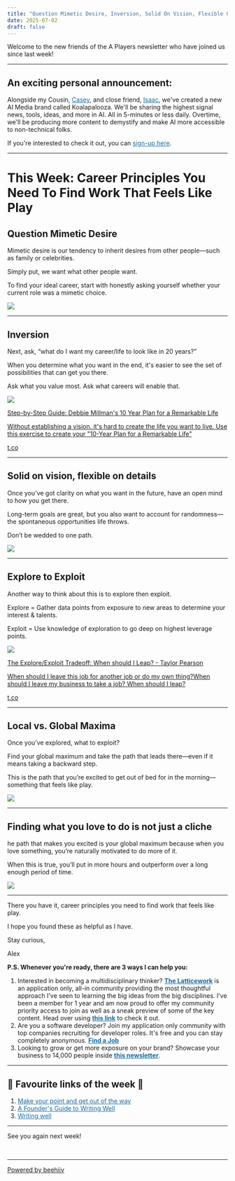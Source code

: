 ```yaml
---
title: "Question Mimetic Desire, Inversion, Solid On Vision, Flexible On Details & More"
date: 2025-07-02
draft: false
---
```


<div class='beehiiv'><div class='beehiiv__body'><p class='paragraph' style='text-align: left;'>Welcome to the new friends of the A Players newsletter who have joined us since last week!</p><hr class='content_break'><h2 class="header" style="text-align: left;"><b>An exciting personal announcement:</b></h2><p class='paragraph' style='text-align: left;'>Alongside my Cousin, <a href="https://www.linkedin.com/in/casey-clifton-22b9b9147/" style="color:#1a699e;text-decoration:underline;text-decoration-color:#1a699e;" target="_blank">Casey</a>, and close friend,&nbsp;<a href="https://www.linkedin.com/in/isaac-ronald-ward/" style="color:#1a699e;text-decoration:underline;text-decoration-color:#1a699e;" target="_blank">Isaac</a>, we've created a new AI Media brand called Koalapalooza. We'll be sharing&nbsp;the highest signal news, tools, ideas, and more in AI. All in 5-minutes or less daily. Overtime, we'll be producing more content to demystify and make AI more accessible to non-technical folks.&nbsp;</p><p class='paragraph' style='text-align: left;'>If you're interested to check it out, you can <a href="https://magic.beehiiv.com/v1/49b1eda1-d79a-4823-ad2d-616e8870c35b?email=&amp;_gl=1*13t0b38*_ga*MTYwMDY3MDE1LjE2NjgzNTU4MTc.*_ga_E6Y4WLQ2EC*MTY3OTAyNDIzNi4xNjkuMS4xNjc5MDI1NTAzLjQ4LjAuMA.." style="color:#1a699e;text-decoration:underline;text-decoration-color:#1a699e;" target="_blank">sign-up here</a>.&nbsp;</p><hr class='content_break'><h1 class="header" style="text-align: left;">This Week: Career Principles You Need To Find Work That Feels Like Play</h1><h2 class="header" style="text-align: left;">Question Mimetic Desire</h2><p class='paragraph' style='text-align: left;'>Mimetic desire is our tendency to inherit desires from other people—such as family or celebrities.</p><p class='paragraph' style='text-align: left;'>Simply put, we want what other people want.</p><p class='paragraph' style='text-align: left;'>To find your ideal career, start with honestly asking yourself whether your current role was a mimetic choice.</p><div class='image'><img class="image__image" src="https://uploads-ssl.webflow.com/63fd511e232de229bfe66c52/6415bdeb999df683c0e0c28c_image.jpeg"/></div><hr class='content_break'><h2 class="header" style="text-align: left;">Inversion</h2><p class='paragraph' style='text-align: left;'>Next, ask, “what do I want my career/life to look like in 20 years?”</p><p class='paragraph' style='text-align: left;'>When you determine what you want in the end, it's easier to see the set of possibilities that can get you there.</p><p class='paragraph' style='text-align: left;'>Ask what you value most. Ask what careers will enable that.</p><div class='embed'><a class='embed__url' href='https://t.co/QS2Yb52Zsu' target='_blank'><img class='embed__image embed__image--left' src='https://i0.wp.com/mindfulambition.net/wp-content/uploads/2017/08/bfdb78b8-971d-4757-b846-5effc8e14858_Debbie_Millman.jpg?fit=728%2C450&amp;ssl=1'><div class='embed__content'><p class='embed__title'>Step-by-Step Guide: Debbie Millman's 10 Year Plan for a Remarkable Life</p><p class='embed__description'>Without establishing a vision, it's hard to create the life you want to live. Use this exercise to create your "10-Year Plan for a Remarkable Life"</p><p class='embed__link'>t.co</p></div></a></div><hr class='content_break'><h2 class="header" style="text-align: left;">Solid on vision, flexible on details</h2><p class='paragraph' style='text-align: left;'>Once you’ve got clarity on what you want in the future, have an open mind to how you get there.</p><p class='paragraph' style='text-align: left;'>Long-term goals are great, but you also want to account for randomness—the spontaneous opportunities life throws.</p><p class='paragraph' style='text-align: left;'>Don’t be wedded to one path.</p><div class='image'><img class="image__image" src="https://uploads-ssl.webflow.com/63fd511e232de229bfe66c52/6415bdeb999df6d8bae0c28d_image.jpeg"/></div><hr class='content_break'><h2 class="header" style="text-align: left;">Explore to Exploit</h2><p class='paragraph' style='text-align: left;'>Another way to think about this is to explore then exploit.</p><p class='paragraph' style='text-align: left;'>Explore = Gather data points from exposure to new areas to determine your interest &amp; talents.</p><p class='paragraph' style='text-align: left;'>Exploit = Use knowledge of exploration to go deep on highest leverage points.</p><div class='embed'><a class='embed__url' href='https://t.co/mJf0R2LGA1' target='_blank'><img class='embed__image embed__image--left' src='https://uploads-ssl.webflow.com/63fd511e232de229bfe66c52/6415bdeb999df6f19de0c28e_The-Interesting-Times-1-1.png'><div class='embed__content'><p class='embed__title'>The Explore/Exploit Tradeoff: When should I Leap? - Taylor Pearson</p><p class='embed__description'>When should I leave this job for another job or do my own thing?When should I leave my business to take a job? When should I leap?</p><p class='embed__link'>t.co</p></div></a></div><hr class='content_break'><h2 class="header" style="text-align: left;">Local vs. Global Maxima</h2><p class='paragraph' style='text-align: left;'>Once you’ve explored, what to exploit?</p><p class='paragraph' style='text-align: left;'>Find your global maximum and take the path that leads there—even if it means taking a backward step.</p><p class='paragraph' style='text-align: left;'>This is the path that you’re excited to get out of bed for in the morning—something that feels like play.</p><div class='image'><img class="image__image" src="https://uploads-ssl.webflow.com/63fd511e232de229bfe66c52/6415bdeb999df69928e0c28b_image.jpeg"/></div><hr class='content_break'><h2 class="header" style="text-align: left;">Finding what you love to do is not just a cliche</h2><p class='paragraph' style='text-align: left;'>he path that makes you excited is your global maximum because when you love something, you’re naturally motivated to do more of it.</p><p class='paragraph' style='text-align: left;'>When this is true, you’ll put in more hours and outperform over a long enough period of time.</p><div class='image'><img class="image__image" src="https://uploads-ssl.webflow.com/63fd511e232de229bfe66c52/6415bdeb999df67fcbe0c28a_image.jpeg"/></div><hr class='content_break'><p class='paragraph' style='text-align: left;'>There you have it, career principles you need to find work that feels like play.</p><p class='paragraph' style='text-align: left;'>I hope you found these as helpful as I have.</p><p class='paragraph' style='text-align: left;'>Stay curious, </p><p class='paragraph' style='text-align: left;'>Alex</p><p class='paragraph' style='text-align: left;'><b>P.S. Whenever you're ready, there are 3 ways I can help you:</b></p><ol type="decimal"><li>Interested in becoming a multidisciplinary thinker? <a href="https://ltcwrk.com/alex-brogan-ltcwrk/" style="color:#1a699e;text-decoration:underline;text-decoration-color:#1a699e;" target="_blank"><b>The Latticework</b></a>&nbsp;is an application only, all-in community providing the most thoughtful approach I’ve seen to learning the big ideas from the big disciplines. I’ve been a member for 1 year and am now proud to offer my community priority access to join as well as a sneak preview of some of the key content. Head over using&nbsp;<a href="https://ltcwrk.com/alex-brogan-ltcwrk/" style="color:#1a699e;text-decoration:underline;text-decoration-color:#1a699e;" target="_blank"><b>this link</b></a>&nbsp;to check it out.</li><li>Are you a software developer? Join my application only community with top companies recruiting for developer roles. It's free and you can stay completely anonymous.&nbsp;<b><a href="https://www.alexbrogan.com/global-developers-collective" style="color:#1a699e;text-decoration:underline;text-decoration-color:#1a699e;" target="_blank">Find a Job</a></b></li><li>Looking to grow or get more exposure on your brand? Showcase your business to 14,000 people inside&nbsp;<a href="https://www.alexbrogan.com/partnership" style="color:#1a699e;text-decoration:underline;text-decoration-color:#1a699e;" target="_blank"><b>this newsletter</b></a>.</li></ol><hr class='content_break'><h2 class="header" style="text-align: left;">🔗 Favourite links of the week 🔗</h2><ol type="decimal"><li><a href="https://collabfund.com/blog/make-your-point-and-get-out-of-the-way/" style="color:#1a699e;text-decoration:underline;text-decoration-color:#1a699e;" target="_blank">Make your point and get out of the way</a><br></li><li><a href="https://review.firstround.com/a-founders-guide-to-writing-well" style="color:#1a699e;text-decoration:underline;text-decoration-color:#1a699e;" target="_blank">A Founder's Guide to Writing Well</a><br></li><li><a href="https://www.julian.com/guide/write/intro" style="color:#1a699e;text-decoration:underline;text-decoration-color:#1a699e;" target="_blank">Writing well</a>&nbsp;<br><a href="https://www.youtube.com/watch?v=4O2JK_94g3Y" style="color:#1a699e;text-decoration:underline;text-decoration-color:#1a699e;" target="_blank"></a></li></ol><hr class='content_break'><p class='paragraph' style='text-align: left;'>See you again next week!</p></div><div class='beehiiv__footer'><br class='beehiiv__footer__break'><hr class='beehiiv__footer__line'><a target="_blank" class="beehiiv__footer_link" style="text-align: center;" href="https://www.beehiiv.com/?utm_campaign=86deb564-bc23-4301-8381-e43a122800e9&amp;utm_medium=post_rss&amp;utm_source=a_players">Powered by beehiiv</a></div></div>